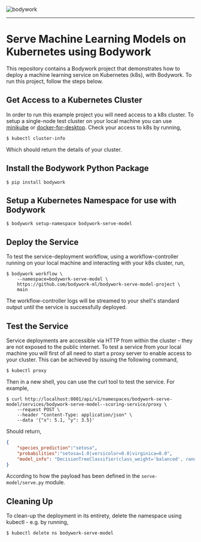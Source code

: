 ![bodywork](https://bodywork-media.s3.eu-west-2.amazonaws.com/website_logo_transparent_background.png)

---

# Serve Machine Learning Models on Kubernetes using Bodywork

This repository contains a Bodywork project that demonstrates how to deploy a machine learning service on Kubernetes (k8s), with Bodywork. To run this project, follow the steps below.

## Get Access to a Kubernetes Cluster

In order to run this example project you will need access to a k8s cluster. To setup a single-node test cluster on your local machine you can use [minikube](https://minikube.sigs.k8s.io/docs/) or [docker-for-desktop](https://www.docker.com/products/docker-desktop). Check your access to k8s by running,

```shell
$ kubectl cluster-info
```

Which should return the details of your cluster.

## Install the Bodywork Python Package

```shell
$ pip install bodywork
```

## Setup a Kubernetes Namespace for use with Bodywork

```shell
$ bodywork setup-namespace bodywork-serve-model
```

## Deploy the Service

To test the service-deployment workflow, using a workflow-controller running on your local machine and interacting with your k8s cluster, run,

```shell
$ bodywork workflow \
    --namespace=bodywork-serve-model \
    https://github.com/bodywork-ml/bodywork-serve-model-project \
    main
```

The workflow-controller logs will be streamed to your shell's standard output until the service is successfully deployed.

## Test the Service

Service deployments are accessible via HTTP from within the cluster - they are not exposed to the public internet. To test a service from your local machine you will first of all need to start a proxy server to enable access to your cluster. This can be achieved by issuing the following command,

```shell
$ kubectl proxy
```

Then in a new shell, you can use the curl tool to test the service. For example,

```shell
$ curl http://localhost:8001/api/v1/namespaces/bodywork-serve-model/services/bodywork-serve-model--scoring-service/proxy \
    --request POST \
    --header "Content-Type: application/json" \
    --data '{"x": 5.1, "y": 3.5}'
```

Should return,

```json
{
    "species_prediction":"setosa",
    "probabilities":"setosa=1.0|versicolor=0.0|virginica=0.0",
    "model_info": "DecisionTreeClassifier(class_weight='balanced', random_state=42)"
}
```

According to how the payload has been defined in the `serve-model/serve.py` module.

## Cleaning Up

To clean-up the deployment in its entirety, delete the namespace using kubectl - e.g. by running,

```shell
$ kubectl delete ns bodywork-serve-model
```
